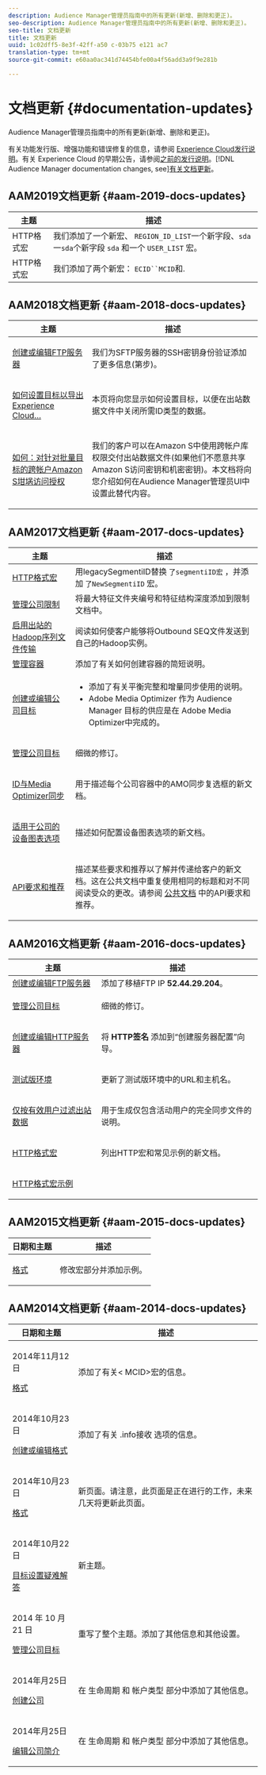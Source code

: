 ```yaml
---
description: Audience Manager管理员指南中的所有更新(新增、删除和更正)。
seo-description: Audience Manager管理员指南中的所有更新(新增、删除和更正)。
seo-title: 文档更新
title: 文档更新
uuid: 1c02dff5-8e3f-42ff-a50 c-03b75 e121 ac7
translation-type: tm+mt
source-git-commit: e60aa0ac341d74454bfe00a4f56add3a9f9e281b

---
```



# 文档更新 {#documentation-updates}

Audience Manager管理员指南中的所有更新(新增、删除和更正)。

有关功能发行版、增强功能和错误修复的信息，请参阅 [Experience Cloud发行说明](https://marketing.adobe.com/resources/help/en_US/whatsnew/)。有关 Experience Cloud 的早期公告，请参阅[之前的发行说明](https://marketing.adobe.com/resources/help/en_US/whatsnew/c_legacy_releases.html)。[!DNL Audience Manager documentation changes, see][有关文档更新](https://docs.adobe.com/content/help/en/audience-manager/user-guide/documentation-updates/docs-2019.html)。

## AAM2019文档更新 {#aam-2019-docs-updates}


| 主题 | 描述 |
---------|----------|
| HTTP格式宏 | 我们添加了一个新宏、 `REGION_ID_LIST`一个新字段、`sda`一`sda`个新字段 `sda` 和一个 `USER_LIST` 宏。 |
| HTTP格式宏 | 我们添加了两个新宏： `ECID``MCID`和. |


## AAM2018文档更新 {#aam-2018-docs-updates}

<!-- c_doc_updates.xml -->

<table id="table_AECF59E131F84E7791A5A421BFB203FA"> 
 <thead> 
  <tr> 
   <th colname="col1" class="entry"> 主题 </th> 
   <th colname="col2" class="entry"> 描述 </th> 
  </tr>
 </thead>
 <tbody> 
  <tr> 
   <td colname="col1"> <p><a href="admin-servers/create-ftp-server.md#task_BF1DD0E5ECA64AEC87EACABFCAEA2C6D"> 创建或编辑FTP服务器</a> </p> </td> 
   <td colname="col2"> <p>我们为SFTP服务器的SSH密钥身份验证添加了更多信息(第步)。 </p> </td> 
  </tr> 
  <tr> 
   <td colname="col1"> <p><a href="admin-destination-troubleshooting.md#set-up-destinations-export"> 如何设置目标以导出Experience Cloud…</a> </p> </td> 
   <td colname="col2"> <p>本页将向您显示如何设置目标，以便在出站数据文件中关闭所需ID类型的数据。 </p> </td> 
  </tr> 
  <tr> 
   <td colname="col1"> <p><a href="admin-servers/admin-authorize-s3-cross-bucket.md#task_20B12994C5484A9D8CC40DF6F456CBE7"> 如何：对针对批量目标的跨帐户Amazon S坩埚访问授权</a> </p> </td> 
   <td colname="col2"> <p>我们的客户可以在Amazon S中使用跨帐户库权限交付出站数据文件(如果他们不愿意共享Amazon S访问密钥和机密密钥)。本文档将向您介绍如何在Audience Manager管理员UI中设置此替代内容。 </p> </td> 
  </tr> 
 </tbody> 
</table>

## AAM2017文档更新 {#aam-2017-docs-updates}

<table id="table_81D2DA9293A9417085C630D00A7C96E1"> 
 <thead> 
  <tr> 
   <th colname="col1" class="entry"> 主题 </th> 
   <th colname="col2" class="entry"> 描述 </th> 
  </tr>
 </thead>
 <tbody> 
  <tr> 
   <td colname="col1"><a href="formats/web-formats.md#reference_C392124A5F3F42E49F8AADDBA601ADFE"> HTTP格式宏</a> </td> 
   <td colname="col2">用legacySegmentiID替换 <code>了segmentiID</code><code>宏</code> ，并添加 <code>了NewSegmentiID</code> 宏。 </td> 
  </tr> 
  <tr> 
   <td colname="col1"><a href="companies/admin-company-limits.md#task_3004C10CB9A9430A8D25E25BB830B5D6"> 管理公司限制</a> </td> 
   <td colname="col2"> 将最大特征文件夹编号和特征结构深度添加到限制文档中。 </td> 
  </tr> 
  <tr> 
   <td colname="col1"><a href="formats/enable-outbound-seq.md#concept_526744C9433F40BF8269E18245B2F0BD"> 启用出站的Hadoop序列文件传输</a> </td> 
   <td colname="col2"> 阅读如何使客户能够将Outbound SEQ文件发送到自己的Hadoop实例。 </td> 
  </tr> 
  <tr> 
   <td colname="col1"><a href="companies/admin-manage-containers.md#task_61DB5CEECC5049DD8D059C642AC3F967"> 管理容器</a> </td> 
   <td colname="col2"> 添加了有关如何创建容器的简短说明。 </td> 
  </tr> 
  <tr> 
   <td colname="col1"><a href="companies/admin-manage-company-destinations.md#create-edit-company-destinations"> 创建或编辑公司目标</a> </td> 
   <td colname="col2"> <p> 
     <ul id="ul_527E0E75C03846B0AB39EEE544904BE2"> 
      <li id="li_FC276B34158D44E3A5450C6C8BAF3184">添加了有关平衡完整和增量同步使用的说明。 </li> 
      <li id="li_3975DA78DE9E441D8F8CB80F752DD7B7">Adobe Media <span class="keyword"> Optimizer</span> 作为 <span class="keyword"> Audience Manager</span> 目标的供应是在 <span class="keyword"> Adobe Media Optimizer中完成</span>的。 </li> 
     </ul> </p> </td> 
  </tr> 
  <tr> 
   <td colname="col1"> <p><a href="companies/admin-manage-company-destinations.md#manage-company-destinations"> 管理公司目标</a> </p> </td> 
   <td colname="col2"> <p>细微的修订。 </p> </td> 
  </tr> 
  <tr> 
   <td colname="col1"> <p><a href="companies/admin-amo-sync.md#concept_2B5537233DAA4860B3503B344F937D83"> ID与Media Optimizer同步</a> </p> </td> 
   <td colname="col2"> <p>用于描述每个公司容器中的AMO同步复选框的新文档。 </p> </td> 
  </tr> 
  <tr> 
   <td colname="col1"> <p><a href="companies/admin-device-graph-options.md#concept_563615F1018340C683E0EE075F8F639D"> 适用于公司的设备图表选项</a> </p> </td> 
   <td colname="col2"> <p>描述如何配置设备图表选项的新文档。 </p> </td> 
  </tr> 
  <tr> 
   <td colname="col1"> <p><a href="admin-oauth2/aam-admin-api-requirements.md#concept_A7FAC9443CF34974A873E6B787616421"> API要求和推荐</a> </p> </td> 
   <td colname="col2"> <p>描述某些要求和推荐以了解并传递给客户的新文档。这在公共文档中重复使用相同的标题和对不同阅读受众的更改。请参阅 <a href="https://marketing.adobe.com/resources/help/en_US/aam/aam-api-requirements.html" format="https" scope="external"> 公共文档</a> 中的API要求和推荐。 </p> </td> 
  </tr> 
 </tbody> 
</table>

## AAM2016文档更新 {#aam-2016-docs-updates}

<table id="table_E9D9810EA8244B58A4F27D56CFE521FD"> 
 <thead> 
  <tr> 
   <th colname="col1" class="entry"> 主题 </th> 
   <th colname="col2" class="entry"> 描述 </th> 
  </tr>
 </thead>
 <tbody> 
  <tr> 
   <td colname="col1"><a href="admin-servers/create-ftp-server.md#task_BF1DD0E5ECA64AEC87EACABFCAEA2C6D"> 创建或编辑FTP服务器</a> </td> 
   <td colname="col2">添加了移植FTP IP <b>52.44.29.204</b>。 </td> 
  </tr> 
  <tr> 
   <td colname="col1"> <p><a href="companies/admin-manage-company-destinations.md#manage-company-destinations"> 管理公司目标</a> </p> </td> 
   <td colname="col2"> <p>细微的修订。 </p> </td> 
  </tr> 
  <tr> 
   <td colname="col1"> <p><a href="admin-servers/create-http-server.md#task_5BF59581868E4144B965D644D36BEACD"> 创建或编辑HTTP服务器</a> </p> </td> 
   <td colname="col2"> <p>将 <b>HTTP签名</b> 添加到“创建服务器配置”向导。 </p> </td> 
  </tr> 
  <tr> 
   <td colname="col1"> <p><a href="admin-beta-environment.md#concept_4AA12E66F49A452C8BA4E91AA28060AA"> 测试版环境</a> </p> </td> 
   <td colname="col2"> <p>更新了测试版环境中的URL和主机名。 </p> </td> 
  </tr> 
  <tr> 
   <td colname="col1"> <p><a href="companies/outbound-active-user-filter.md#task_F5CF8BDDA5DB4D23837B59CADF7A623B"> 仅按有效用户过滤出站数据</a> </p> </td> 
   <td colname="col2"> <p>用于生成仅包含活动用户的完全同步文件的说明。 </p> </td> 
  </tr> 
  <tr> 
   <td colname="col1"> <p><a href="formats/web-formats.md#reference_C392124A5F3F42E49F8AADDBA601ADFE"> HTTP格式宏</a> </p> </td> 
   <td colname="col2" morerows="1"> <p>列出HTTP宏和常见示例的新文档。 </p> </td> 
  </tr> 
  <tr> 
   <td colname="col1"> <p><a href="formats/web-format-examples.md#reference_98828E32B0964FF9AAC7C5400E88BA31"> HTTP格式宏示例</a> </p> </td> 
  </tr> 
 </tbody> 
</table>

## AAM2015文档更新 {#aam-2015-docs-updates}

<table id="table_90F524BAAED44A45A1F6BF8BBA9F26F9"> 
 <thead> 
  <tr> 
   <th colname="col1" class="entry"> 日期和主题 </th> 
   <th colname="col2" class="entry"> 描述 </th> 
  </tr>
 </thead>
 <tbody> 
  <tr> 
   <td colname="col1"> <p> </p> <p><a href="formats/formats.md#concept_66AA2E78A25C4973B3230D5F75B192A2"> 格式</a> </p> </td> 
   <td colname="col2"> <p>修改宏部分并添加示例。 </p> </td> 
  </tr> 
 </tbody> 
</table>

## AAM2014文档更新 {#aam-2014-docs-updates}

<table id="table_FA9962E19248418BA73D5A794A378C9D"> 
 <thead> 
  <tr> 
   <th colname="col1" class="entry"> 日期和主题 </th> 
   <th colname="col2" class="entry"> 描述 </th> 
  </tr>
 </thead>
 <tbody> 
  <tr> 
   <td colname="col1"> <p>2014年11月12日 </p> <p> <a href="formats/formats.md#concept_66AA2E78A25C4973B3230D5F75B192A2"> 格式</a> </p> </td> 
   <td colname="col2"> <p>添加了有关&lt; MCID&gt;宏的信息。 </p> </td> 
  </tr> 
  <tr> 
   <td colname="col1"> <p>2014年10月23日 </p> <p><a href="formats/admin-create-format.md#task_1A51FC9189DB439FB218D91F3875FD67"> 创建或编辑格式</a> </p> </td> 
   <td colname="col2"> <p>添加了有关 <span class="wintitle"> .info接收 </span>选项的信息。 </p> </td> 
  </tr> 
  <tr> 
   <td colname="col1"> <p>2014年10月23日 </p> <p><a href="formats/formats.md#concept_66AA2E78A25C4973B3230D5F75B192A2"> 格式</a> </p> </td> 
   <td colname="col2"> <p>新页面。请注意，此页面是正在进行的工作，未来几天将更新此页面。 </p> </td> 
  </tr> 
  <tr> 
   <td colname="col1"> <p>2014年10月22日 </p> <p><a href="admin-destination-troubleshooting.md#"> 目标设置疑难解答</a> </p> </td> 
   <td colname="col2"> <p>新主题。 </p> </td> 
  </tr> 
  <tr> 
   <td colname="col1"> <p>2014 年 10 月 21 日 </p> <p><a href="companies/admin-manage-company-destinations.md#manage-company-destinations"> 管理公司目标</a> </p> </td> 
   <td colname="col2"> <p>重写了整个主题。添加了其他信息和其他设置。 </p> </td> 
  </tr> 
  <tr> 
   <td colname="col1"> <p>2014年月25日 </p> <p><a href="companies/admin-manage-company-profiles.md"> 创建公司</a> </p> </td> 
   <td colname="col2"> <p>在 <span class="wintitle"> 生命周期</span> 和 <span class="wintitle"> 帐户类型</span> 部分中添加了其他信息。 </p> </td> 
  </tr> 
  <tr> 
   <td colname="col1"> <p>2014年月25日 </p> <p><a href="companies/admin-manage-company-profiles.md#edit-company-profile"> 编辑公司简介</a> </p> </td> 
   <td colname="col2"> <p>在 <span class="wintitle"> 生命周期</span> 和 <span class="wintitle"> 帐户类型</span> 部分中添加了其他信息。 </p> </td> 
  </tr> 
 </tbody> 
</table>